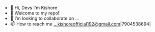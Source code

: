- 👋 Hi, Devs I'm Kishore
- 👀 Welcome to my repo!!
- 💞️ I’m looking to collaborate on ...
- 📫 How to reach me ...kishoreofficial192@gmail.com|7904538694|

<!---
Kishore00426/Kishore00426 is a ✨ special ✨ repository because its `README.md` (this file) appears on your GitHub profile.
You can click the Preview link to take a look at your changes.
--->
